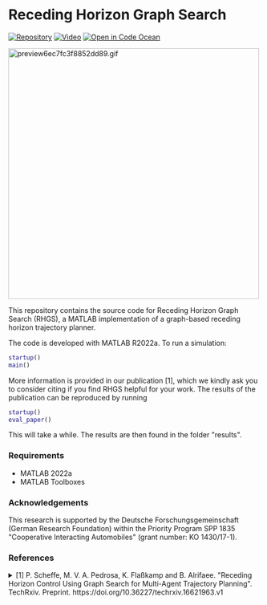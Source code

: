 # Receding Horizon Graph Search
<!-- icons from https://simpleicons.org/ -->
<!-- [![Paper](https://img.shields.io/badge/-Paper-00629B?logo=IEEE)]()  -->
[![Repository](https://img.shields.io/badge/-GitHub-181717?logo=GitHub)](https://github.com/embedded-software-laboratory/receding-horizon-graph-search) 
[![Video](https://img.shields.io/badge/-Video-FF0000?logo=YouTube)](https://www.youtube.com/watch?v=7LB7I5SOpQE) 
[![Open in Code Ocean](https://codeocean.com/codeocean-assets/badge/open-in-code-ocean.svg)](https://codeocean.com/capsule/7778016/tree/v2)

<!-- GIF: ffmpeg -y -i video_3-circle_RHC.mp4 -vf "crop=in_h:in_h:420:0,split[s0][s1];[s0]palettegen[p];[s1][p]paletteuse" -loop 0 preview.gif -->
<!-- https://gifyu.com/image/GGVg -->
<img src="https://s9.gifyu.com/images/preview6ec7fc3f8852dd89.gif" alt="preview6ec7fc3f8852dd89.gif" width="500"/>

This repository contains the source code for Receding Horizon Graph Search (RHGS), a MATLAB implementation of a graph-based receding horizon trajectory planner.

The code is developed with MATLAB R2022a.
To run a simulation:
```matlab
startup()
main()
```

More information is provided in our publication [1], which we kindly ask you to consider citing if you find RHGS helpful for your work.
The results of the publication can be reproduced by running
```matlab
startup()
eval_paper()
```
This will take a while. The results are then found in the folder "results".

### Requirements
- MATLAB 2022a
- MATLAB Toolboxes

### Acknowledgements
This research is supported by the Deutsche Forschungsgemeinschaft (German Research Foundation) within the Priority Program SPP 1835 "Cooperative Interacting Automobiles" (grant number: KO 1430/17-1).

### References

<details>
<summary>
[1] P. Scheffe, M. V. A. Pedrosa, K. Flaßkamp and B. Alrifaee.
"Receding Horizon Control Using Graph Search for Multi-Agent Trajectory Planning". TechRxiv. Preprint. https://doi.org/10.36227/techrxiv.16621963.v1 
</summary>
<p>

```bibtex
@article{Scheffe2021,
    author = "Patrick Scheffe and Matheus Vitor de Andrade Pedrosa and Kathrin Flaßkamp and Bassam Alrifaee",
    title  = "{Receding Horizon Control Using Graph Search for Multi-Agent Trajectory Planning}",
    year   = "2021",
    month  = "9",
    url    = "https://www.techrxiv.org/articles/preprint/Receding_Horizon_Control_Using_Graph_Search_for_Multi-Agent_Trajectory_Planning/16621963",
    doi    = "10.36227/techrxiv.16621963.v1"
}
```

</p>
</details>
